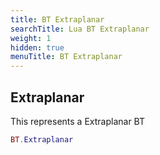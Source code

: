 ```yaml
---
title: BT Extraplanar
searchTitle: Lua BT Extraplanar
weight: 1
hidden: true
menuTitle: BT Extraplanar
---
```

## Extraplanar

This represents a Extraplanar BT
```lua
BT.Extraplanar
```